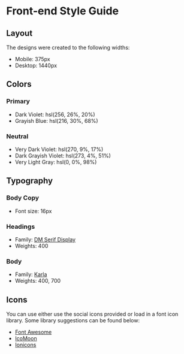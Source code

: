 <!--
  The page has four sections in general

  //header
  two column-divs: insure logo and set of links
  header has display: flex
  * a div > link > img (the logo)
  * a nav > ul > lis (the set of links)
      -nav has display: flex, justify content: space around

  //section1
  two column-divs:content and an image
  container has a relative positioning, display: flex
  * content
  * image: overlay
    - absolute positioning and negative bottom

    //section2
    three row-divs
    *row1 - text
    *row2 - 3 columns
        -display: flex
        -3columns > 3 divs > img, h3, p
    row3 - 2 columns
        -display: flex
        -2divs > text and button

    //footer
    two rows
        row1 - insure logo and set of icons
        display: flex
            * div > link > img(the logo)
            * div > a > img(social icons)
        row2 - four columns
            4 columns : all links, display:flex
            columns > h3, div> ul> lis
 -->

# Front-end Style Guide

## Layout

The designs were created to the following widths:

- Mobile: 375px
- Desktop: 1440px

## Colors

### Primary

- Dark Violet: hsl(256, 26%, 20%)
- Grayish Blue: hsl(216, 30%, 68%)

### Neutral

- Very Dark Violet: hsl(270, 9%, 17%)
- Dark Grayish Violet: hsl(273, 4%, 51%)
- Very Light Gray: hsl(0, 0%, 98%)

## Typography

### Body Copy

- Font size: 16px

### Headings

- Family: [DM Serif Display](https://fonts.google.com/specimen/DM+Serif+Display)
- Weights: 400

### Body

- Family: [Karla](https://fonts.google.com/specimen/Karla)
- Weights: 400, 700

## Icons

You can use either use the social icons provided or load in a font icon library. Some library suggestions can be found below:

- [Font Awesome](https://fontawesome.com)
- [IcoMoon](https://icomoon.io)
- [Ionicons](https://ionicons.com)
